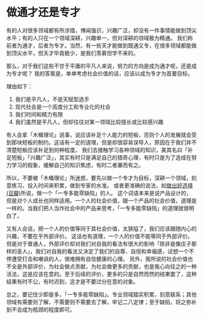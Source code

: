 # 做通才还是专才


有的人对很多领域都有所涉猎，博闻强识，兴趣广泛，却没有一件事情能做到顶尖水平；有的人只在一个领域深耕，兴趣单一，但对深耕的领域极为精通。
我们称前者为通才，后者为专才。当然，有一些天才能做到既通又专，在很多领域都能做到顶尖水平，但天才毕竟极少，是我们羡慕但学不来的。

那么，对于我们这些不甘于平庸的平凡人来说，努力的方向是成为通才呢，还是成为专才呢？
我的答案是，单单考虑社会价值的话，应该以成为专才为首要目标。

理由如下：

1.  我们是平凡人，不是天赋型选手
2.  现代社会是一个高度分工和专业化的社会
3.  我们时间和精力有限
4.  我们虽然是平凡人，但却往往对某一领域比较擅长或比较感兴趣

有人会拿「木桶理论」说事，说应该补足个人能力的短板，否则个人的发展就会受到那块短板的制约。这话有一定的道理，但是却很容易误导人，原因在于我们并不清楚短板应该补足到何种程度。
我们去接触学习各种领域的知识，美其名曰「补足短板」「兴趣广泛」，其实有时只是满足自己的猎奇心理，有时只是为了造成在努力学习的假象，缓解自己的知识焦虑，有时二者兼而有之。

所以，不要被「木桶理论」所迷惑，要先以做一个专才为目标，深耕一个领域，刻意练习，投入时间来积累，做到专家的水准。
或者更准确的说法，如[做出好选择 (豆瓣)](https://book.douban.com/subject/35283464/)所说，做一个「一专多能零缺陷」的人。
这个词语本来是说产品设计的，但是对个人成长也同样适用。一个人的社会价值，跟一个产品的社会价值，道理是一样的。当我们把人当作社会中的产品来思考，「一专多能零缺陷」的道理就很明白了。

又有人会说，把一个人的价值等同于其社会价值，太狭隘了，我们应该跟随内心的兴趣，不要在乎外部评价。
这话也有道理，一个人的价值不能等同于外部评价。但是对于普通人，外部评价却对我们对自我的看法有很大的影响「除非是像庄子那样的圣人」，我们对自我的看法又决定了我们的自尊、自信和幸福感，试想一个不停遭受打击和嘲讽的人，很难拥有自信健康的心理。
另外，我所说的社会价值也不全是外部评价，为社会做点贡献，为社会做更多的贡献，也是我心向往之的一种活法，这是应该在意的。至于后续的评价，更多的只是自然而然的结果罢了，这种结果有时不公，有时迟到，这才是不要过分在意的对象。

总之，要记住少即是多，「一专多能零缺陷」。专业领域踏实积累，刻意联系；其他领域有需要则了解，不需要则不需要去了解，牢记二八定律；至于缺陷，将之弥补到不会成为瓶颈的程度即可。

